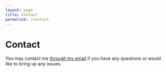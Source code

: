 ```yaml
---
layout: page
title: Contact
permalink: /contact
---
```


# Contact

You may contact me [through my email](mailto:cagnurtekerekoglu@gmail.com) if you have any questions or would like to bring up any issues.
